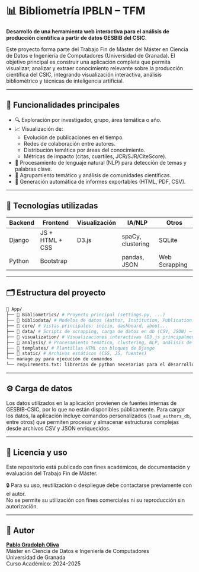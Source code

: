 # 📊 Bibliometría IPBLN – TFM

**Desarrollo de una herramienta web interactiva para el análisis de producción científica a partir de datos GESBIB del CSIC**.

Este proyecto forma parte del Trabajo Fin de Máster del Máster en Ciencia de Datos e Ingeniería de Computadores (Universidad de Granada). El objetivo principal es construir una aplicación completa que permita visualizar, analizar y extraer conocimiento relevante sobre la producción científica del CSIC, integrando visualización interactiva, análisis bibliométrico y técnicas de inteligencia artificial.

---

## 🚀 Funcionalidades principales

- 🔍 Exploración por investigador, grupo, área temática o año.
- 📈 Visualización de:
  - Evolución de publicaciones en el tiempo.
  - Redes de colaboración entre autores.
  - Distribución temática por áreas del conocimiento.
  - Métricas de impacto (citas, cuartiles, JCR/SJR/CiteScore).
- 🤖 Procesamiento de lenguaje natural (NLP) para detección de temas y palabras clave.
- 🧠 Agrupamiento temático y análisis de comunidades científicas.
- 📄 Generación automática de informes exportables (HTML, PDF, CSV).

---

## 🧱 Tecnologías utilizadas

| Backend      | Frontend       | Visualización  | IA/NLP           | Otros        |
|--------------|----------------|----------------|------------------|--------------|
| Django       | JS + HTML + CSS| D3.js          | spaCy, clustering| SQLite       |
| Python       | Bootstrap      |                | pandas, JSON     | Web Scrapping|

---

## 🗂️ Estructura del proyecto

```bash
📁 App/
├── 📁 Bibliometrics/ # Proyecto principal (settings.py, ...)
├── 📁 bibliodata/ # Modelos de datos (Author, Institution, Publication...)
├── 📁 core/ # Vistas principales: inicio, dashboard, about...
├── 📁 data/ # Scripts de scrapping, carga de datos en db (CSV, JSON) – ignorado por Git por haber datos privados
├── 📁 visualization/ # Visualizaciones interactivas (D3.js principalmente)
├── 📁 analysis/ # Procesamiento temático, clustering, NLP, análisis de los datos...
├── 📁 templates/ # Plantillas HTML con bloques de Django
├── 📁 static/ # Archivos estáticos (CSS, JS, fuentes)
└── manage.py para ejecución de comandos
└── requirements.txt: librerías de python necesarias para el desarrollo
```
---


## ⚙️ Carga de datos

Los datos utilizados en la aplicación provienen de fuentes internas de GESBIB-CSIC, por lo que no están disponibles públicamente. Para cargar los datos, la aplicación incluye comandos personalizados (`load_authors_db`, entre otros) que permiten procesar y almacenar estructuras complejas desde archivos CSV y JSON enriquecidos.

---

## 📄 Licencia y uso

Este repositorio está publicado con fines académicos, de documentación y evaluación del Trabajo Fin de Máster.

🔒 Para su uso, reutilización o despliegue debe contactarse previamente con el autor.  
No se permite su utilización con fines comerciales ni su reproducción sin autorización.

---

## 👤 Autor

[**Pablo Gradolph Oliva**](https://github.com/PabloGradolph)    
Máster en Ciencia de Datos e Ingeniería de Computadores  
Universidad de Granada  
Curso Académico: 2024-2025
